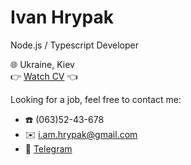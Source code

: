 # Ivan Hrypak 
Node.js / Typescript Developer  

🌐 Ukraine, Kiev  
👉 [Watch CV](https://xeelley.github.io) 👈

Looking for a job, feel free to contact me:  
- ☎️ (063)52-43-678  
- ✉️ [i.am.hrypak@gmail.com](mailto:i.am.hrypak@gmail.com)  
- 🔗 [Telegram](https://t.me/xeelley)